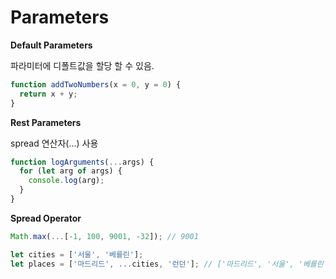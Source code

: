 # Parameters

**Default Parameters**

파라미터에 디폴트값을 할당 할 수 있음.

``` javascript
function addTwoNumbers(x = 0, y = 0) {
  return x + y;
}
```

**Rest Parameters**

spread 연산자(...) 사용

``` javascript
function logArguments(...args) {
  for (let arg of args) {
    console.log(arg);
  }
}
```

**Spread Operator**

```javascript
Math.max(...[-1, 100, 9001, -32]); // 9001
```

```javascript
let cities = ['서울', '베를린'];
let places = ['마드리드', ...cities, '런던']; // ['마드리드', '서울', '베를린', '런던'];
```